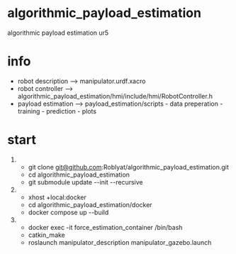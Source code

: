 # algorithmic_payload_estimation
algorithmic payload estimation ur5

# info
- robot description  -->  manipulator.urdf.xacro
- robot controller   -->  algorithmic_payload_estimation/hmi/include/hmi/RobotController.h
- payload estimation --> payload_estimation/scripts
                         - data preperation
                         - training
                         - prediction
                         - plots

# start
1.  - git clone git@github.com:Roblyat/algorithmic_payload_estimation.git
    - cd algorithmic_payload_estimation
    - git submodule update --init --recursive

2.  - xhost +local:docker
    - cd algorithmic_payload_estimation/docker
    - docker compose up --build

3.  - docker exec -it force_estimation_container /bin/bash
    - catkin_make
    - roslaunch manipulator_description manipulator_gazebo.launch